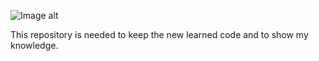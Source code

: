 ![Image alt](https://github.com/{username}/{repository}/raw/{branch}/{path}/image.png)

This repository is needed to keep the new learned code and to show my knowledge.


